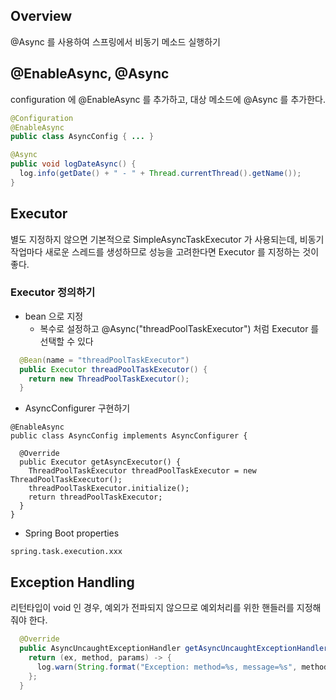 
## Overview
@Async 를 사용하여 스프링에서 비동기 메소드 실행하기


## @EnableAsync, @Async
configuration 에 @EnableAsync 를 추가하고, 대상 메소드에 @Async 를 추가한다.
```java
@Configuration
@EnableAsync
public class AsyncConfig { ... }
```

```java
@Async
public void logDateAsync() {
  log.info(getDate() + " - " + Thread.currentThread().getName());
}
```


## Executor
별도 지정하지 않으면 기본적으로 SimpleAsyncTaskExecutor 가 사용되는데, 비동기 작업마다 새로운 스레드를 생성하므로 성능을 고려한다면 Executor 를 지정하는 것이 좋다.
### Executor 정의하기
- bean 으로 지정
  - 복수로 설정하고 @Async("threadPoolTaskExecutor") 처럼 Executor 를 선택할 수 있다
```java
  @Bean(name = "threadPoolTaskExecutor")
  public Executor threadPoolTaskExecutor() {
    return new ThreadPoolTaskExecutor();
  }
```

- AsyncConfigurer 구현하기
```java@Configuration
@EnableAsync
public class AsyncConfig implements AsyncConfigurer {

  @Override
  public Executor getAsyncExecutor() {
    ThreadPoolTaskExecutor threadPoolTaskExecutor = new ThreadPoolTaskExecutor();
    threadPoolTaskExecutor.initialize();
    return threadPoolTaskExecutor;
  }
}

```

- Spring Boot properties
```text
spring.task.execution.xxx
```


## Exception Handling
리턴타입이 void 인 경우, 예외가 전파되지 않으므로 예외처리를 위한 핸들러를 지정해줘야 한다.
```java
  @Override
  public AsyncUncaughtExceptionHandler getAsyncUncaughtExceptionHandler() {
    return (ex, method, params) -> {
      log.warn(String.format("Exception: method=%s, message=%s", method, ex.getMessage()), ex);
    };
  }
```


